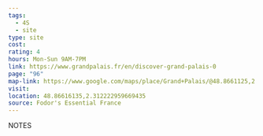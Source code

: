 ```yaml
---
tags:
  - 4S
  - site
type: site
cost: 
rating: 4
hours: Mon-Sun 9AM-7PM
link: https://www.grandpalais.fr/en/discover-grand-palais-0
page: "96"
map-link: https://www.google.com/maps/place/Grand+Palais/@48.8661125,2.3075835,17z/data=!3m1!4b1!4m6!3m5!1s0x47e66fd048eedcd1:0x499b45575147a06b!8m2!3d48.8661091!4d2.3124544!16zL20vMDdfa2Zq?entry=ttu
visit: 
location: 48.86616135,2.312222959669435
source: Fodor's Essential France
---
```

NOTES